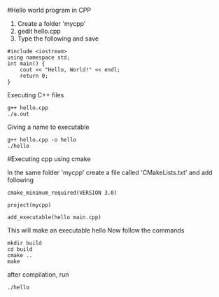 #Hello world program in CPP
1. Create a folder 'mycpp'
2. gedit hello.cpp
3. Type the following and save
```
#include <iostream>
using namespace std;
int main() {
    cout << "Hello, World!" << endl;
    return 0;
}
```
Executing C++ files
```
g++ hello.cpp
./a.out
```

Giving a name to executable

```
g++ hello.cpp -o hello
./hello
```
#Executing cpp using cmake

In the same folder 'mycpp' create a file called 'CMakeLists.txt' and add following

```
cmake_minimum_required(VERSION 3.0)

project(mycpp)

add_executable(hello main.cpp)
```
This will make an executable hello
Now follow the commands

```
mkdir build
cd build
cmake ..
make
```
after compilation, run
```
./hello
```

